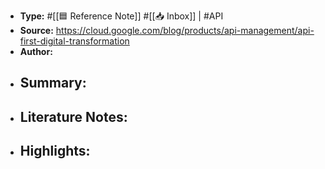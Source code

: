 - **Type:** #[[🟦 Reference Note]] #[[📥 Inbox]] | #API
- **Source:** https://cloud.google.com/blog/products/api-management/api-first-digital-transformation
- **Author:** 
- **Summary:**
    - 
- **Literature Notes:**
    - 
- **Highlights:**
    - 
